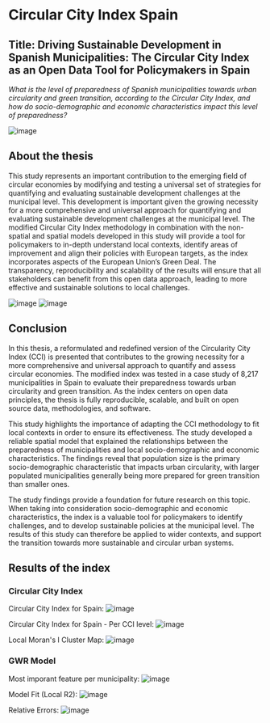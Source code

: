 # Circular City Index Spain
## Title: Driving Sustainable Development in Spanish Municipalities: The Circular City Index as an Open Data Tool for Policymakers in Spain

_What is the level of preparedness of Spanish municipalities towards urban circularity and green transition, according to the Circular City Index, and how do socio-demographic and economic characteristics impact this level of preparedness?_

![image](https://user-images.githubusercontent.com/94464752/229825139-412bd355-4bd7-414b-992d-7a1c4c33eb80.png)


## About the thesis

This study represents an important contribution to the emerging field of circular economies by modifying and testing a universal set of strategies for quantifying and evaluating sustainable development challenges at the municipal level. This development is important given the growing necessity for a more comprehensive and universal approach for quantifying and evaluating sustainable development challenges at the municipal level. The modified Circular City Index methodology in combination with the non-spatial and spatial models developed in this study will provide a tool for policymakers to in-depth understand local contexts, identify areas of improvement and align their policies with European targets, as the index incorporates aspects of the European Union’s Green Deal. The transparency, reproducibility and scalability of the results will ensure that all stakeholders can benefit from this open data approach, leading to more effective and sustainable solutions to local challenges. 

![image](https://user-images.githubusercontent.com/94464752/222642905-174f695b-26ca-4a77-b1ea-ebc7d6bbda57.png)
![image](https://user-images.githubusercontent.com/94464752/222643005-85dd9ab6-22c4-46b7-8959-5901666b6cd5.png)

## Conclusion

In this thesis, a reformulated and redefined version of the Circularity City Index (CCI) is presented that contributes to the growing necessity for a more comprehensive and universal approach to quantify and assess circular economies. The modified index was tested in a case study of 8,217 municipalities in Spain to evaluate their preparedness towards urban circularity and green transition. As the index centers on open data principles, the thesis is fully reproducible, scalable, and built on open source data, methodologies, and software.

This study highlights the importance of adapting the CCI methodology to fit local contexts in order to ensure its effectiveness. The study developed a reliable spatial model that explained the relationships between the preparedness of municipalities and local socio-demographic and economic characteristics. The findings reveal that population size is the primary socio-demographic characteristic that impacts urban circularity, with larger populated municipalities generally being more prepared for green transition than smaller ones.

The study findings provide a foundation for future research on this topic. When taking into consideration socio-demographic and economic characteristics, the index is a valuable tool for policymakers to identify challenges, and to develop sustainable policies at the municipal level. The results of this study can therefore be applied to wider contexts, and support the transition towards more sustainable and circular urban systems.

## Results of the index
### Circular City Index
Circular City Index for Spain:
![image](https://user-images.githubusercontent.com/94464752/222678031-25084ab3-574c-4923-86f7-913d2d29921b.png)

Circular City Index for Spain - Per CCI level:
![image](https://user-images.githubusercontent.com/94464752/229825374-2d375fe1-2d7c-42de-a7cb-c240bc1bf6ae.png)

Local Moran's I Cluster Map:
![image](https://user-images.githubusercontent.com/94464752/222678350-a7d0ced4-8dbc-4412-bfa4-22ce96d6a552.png)

### GWR Model
Most imporant feature per municipality:
![image](https://user-images.githubusercontent.com/94464752/229825833-e4d8ec18-7e7a-44b4-bd1a-c2f28e26311b.png)

Model Fit (Local R2):
![image](https://user-images.githubusercontent.com/94464752/222678151-da459c88-93b3-480c-988f-4a0fa456ba67.png)

Relative Errors:
![image](https://user-images.githubusercontent.com/94464752/222678213-7413d395-cbd3-4b1f-9745-f2abbbb8f36a.png)
